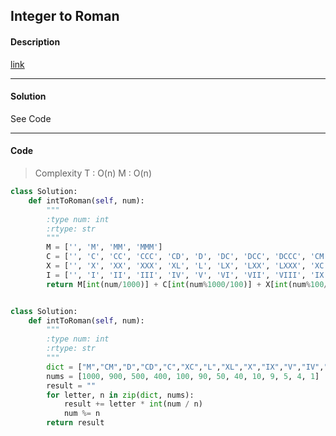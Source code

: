 ## Integer to Roman

#### Description

[link](https://leetcode.com/problems/integer-to-roman/)

---

#### Solution

See Code

---

#### Code

> Complexity T : O(n) M : O(n)

```python
class Solution:
    def intToRoman(self, num):
        """
        :type num: int
        :rtype: str
        """
        M = ['', 'M', 'MM', 'MMM']
        C = ['', 'C', 'CC', 'CCC', 'CD', 'D', 'DC', 'DCC', 'DCCC', 'CM']
        X = ['', 'X', 'XX', 'XXX', 'XL', 'L', 'LX', 'LXX', 'LXXX', 'XC']
        I = ['', 'I', 'II', 'III', 'IV', 'V', 'VI', 'VII', 'VIII', 'IX']    
        return M[int(num/1000)] + C[int(num%1000/100)] + X[int(num%100/10)] + I[num%10]


class Solution:
    def intToRoman(self, num):
        """
        :type num: int
        :rtype: str
        """
        dict = ["M","CM","D","CD","C","XC","L","XL","X","IX","V","IV","I"]
        nums = [1000, 900, 500, 400, 100, 90, 50, 40, 10, 9, 5, 4, 1]
        result = ""
        for letter, n in zip(dict, nums):
            result += letter * int(num / n)
            num %= n
        return result
```
